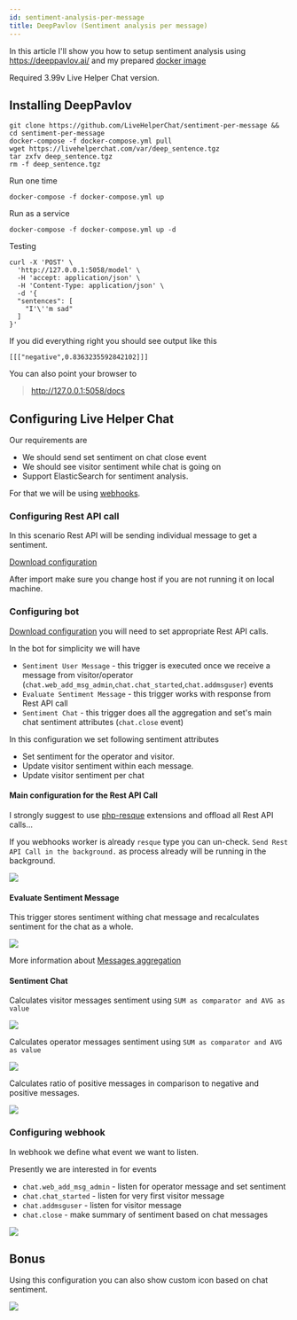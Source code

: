 ```yaml
---
id: sentiment-analysis-per-message
title: DeepPavlov (Sentiment analysis per message)
---
```


In this article I'll show you how to setup sentiment analysis using https://deeppavlov.ai/ and my prepared [docker image](https://github.com/LiveHelperChat/sentiment-per-message)

Required 3.99v Live Helper Chat version.

## Installing DeepPavlov

```shell
git clone https://github.com/LiveHelperChat/sentiment-per-message && cd sentiment-per-message
docker-compose -f docker-compose.yml pull
wget https://livehelperchat.com/var/deep_sentence.tgz
tar zxfv deep_sentence.tgz
rm -f deep_sentence.tgz
```

Run one time

```
docker-compose -f docker-compose.yml up
```

Run as a service

```
docker-compose -f docker-compose.yml up -d
```

Testing

```
curl -X 'POST' \
  'http://127.0.0.1:5058/model' \
  -H 'accept: application/json' \
  -H 'Content-Type: application/json' \
  -d '{
  "sentences": [
    "I'\''m sad"
  ]
}'
```

If you did everything right you should see output like this

```shell
[[["negative",0.8363235592842102]]]
```

You can also point your browser to 

> http://127.0.0.1:5058/docs

## Configuring Live Helper Chat

Our requirements are

* We should send set sentiment on chat close event
* We should see visitor sentiment while chat is going on
* Support ElasticSearch for sentiment analysis.

For that we will be using [webhooks](development/webhooks.md).

### Configuring Rest API call

In this scenario Rest API will be sending individual message to get a sentiment. 

[Download configuration](/img/bot/sentiment-per-message/rest-api-v2.json)

After import make sure you change host if you are not running it on local machine.

### Configuring bot

[Download configuration](/img/bot/sentiment-per-message/bot.json) you will need to set appropriate Rest API calls.

In the bot for simplicity we will have

* `Sentiment User Message` - this trigger is executed once we receive a message from visitor/operator (`chat.web_add_msg_admin`,`chat.chat_started`,`chat.addmsguser`) events
* `Evaluate Sentiment Message` - this trigger works with response from Rest API call
* `Sentiment Chat` - this trigger does all the aggregation and set's main chat sentiment attributes (`chat.close` event)

In this configuration we set following sentiment attributes

* Set sentiment for the operator and visitor.
* Update visitor sentiment within each message.
* Update visitor sentiment per chat

#### Main configuration for the Rest API Call

I strongly suggest to use [php-resque](https://github.com/LiveHelperChat/lhc-php-resque) extensions and offload all Rest API calls...

If you webhooks worker is already `resque` type you can un-check. `Send Rest API Call in the background.` as  process already will be running in the background.

![](/img/bot/sentiment-per-message/rest-api.png)

#### Evaluate Sentiment Message

This trigger stores sentiment withing chat message and recalculates sentiment for the chat as a whole.

![](/img/bot/sentiment-per-message/sentiment-outcome.png)

More information about [Messages aggregation](bot/update-current-chat.md#messages-aggregation)

#### Sentiment Chat

Calculates visitor messages sentiment using `SUM as comparator and AVG as value`

![](/img/bot/sentiment-per-message/sentiment-visitor-sample-1.png)

Calculates operator messages sentiment using `SUM as comparator and AVG as value`

![](/img/bot/sentiment-per-message/sentiment-visitor-sample-2.png)

Calculates ratio of positive messages in comparison to negative and positive messages.

![](/img/bot/sentiment-per-message/sentiment-visitor-sample-3.png)

### Configuring webhook

In webhook we define what event we want to listen.

Presently we are interested in for events

* `chat.web_add_msg_admin` - listen for operator message and set sentiment
* `chat.chat_started` - listen for very first visitor message
* `chat.addmsguser` - listen for visitor message
* `chat.close` - make summary of sentiment based on chat messages

![](/img/bot/sentiment-per-message/webhooks.png)

## Bonus

Using this configuration you can also show custom icon based on chat sentiment.

![](/img/bot/sentiment-per-message/sentiment-icon-chat.png)